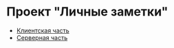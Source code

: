 # Проект "Личные заметки"

- [Клиентская часть](./client/README.md)
- [Серверная часть](./server/README.md)
